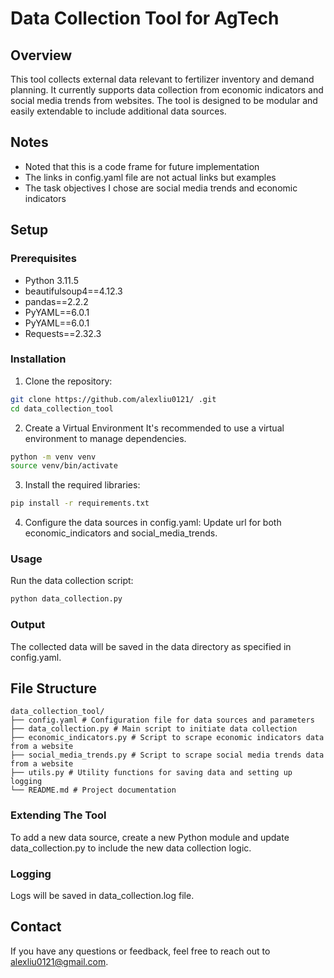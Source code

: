# Data Collection Tool for AgTech

## Overview
This tool collects external data relevant to fertilizer inventory and demand planning. It currently supports data collection from economic indicators and social media trends from websites. The tool is designed to be modular and easily extendable to include additional data sources.

## Notes
- Noted that this is a code frame for future implementation
- The links in config.yaml file are not actual links but examples
- The task objectives I chose are social media trends and economic indicators

## Setup

### Prerequisites
- Python 3.11.5
- beautifulsoup4==4.12.3
- pandas==2.2.2
- PyYAML==6.0.1
- PyYAML==6.0.1
- Requests==2.32.3

### Installation
1. Clone the repository:
```bash
git clone https://github.com/alexliu0121/ .git
cd data_collection_tool
```
2. Create a Virtual Environment
It's recommended to use a virtual environment to manage dependencies.

```bash
python -m venv venv
source venv/bin/activate
```
3. Install the required libraries:
```bash
pip install -r requirements.txt
```
4. Configure the data sources in config.yaml:
Update url for both economic_indicators and social_media_trends.

### Usage
Run the data collection script:
```bash
python data_collection.py
```

### Output
The collected data will be saved in the data directory as specified in config.yaml.

## File Structure
```plaintext
data_collection_tool/
├── config.yaml # Configuration file for data sources and parameters
├── data_collection.py # Main script to initiate data collection
├── economic_indicators.py # Script to scrape economic indicators data from a website
├── social_media_trends.py # Script to scrape social media trends data from a website
├── utils.py # Utility functions for saving data and setting up logging
└── README.md # Project documentation
```

### Extending The Tool
To add a new data source, create a new Python module and update data_collection.py to include the new data collection logic.

### Logging
Logs will be saved in data_collection.log file.

## Contact
If you have any questions or feedback, feel free to reach out to alexliu0121@gmail.com.
